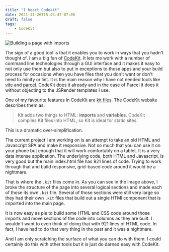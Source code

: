 ```yaml
---
title: "I heart Codekit"
date: 2021-11-26T15:43:47-07:00
draft: false
tags:
    - CodeKit
---
```


![Building a page with imports](/codeKit.jpg)

The sign of a good tool is that it enables you to work in ways that you hadn't thought of. I am a big fan of  [CodeKit](https://codekitapp.com). It lets me work with a number of command line technologies through a GUI interface and it makes it easy to not only use them but also to put in exceptions to those apps and your build process for occasions when you have files that you don't want or don't need to minify or lint. It is the main reason why I have not needed tools like [vite](https://vitejs.dev) and [parcel](https://parceljs.org). CodeKit does it already and in the case of Parcel it does it without objecting to the JSRender templates I use.

One of my favourite features in CodeKit are [kit files](https://codekitapp.com/help/kit/). The CodeKit website describes them as:
> Kit adds two things to HTML: **imports** and **variables**. CodeKit compiles Kit files into HTML, so Kit is ideal for static sites.

This is a dramatic over-simplification. 

The current project I am working on is an attempt to take an old HTML and Javascript SPA and make it responsive. Not so much that you can use it on your phone but enough that it will work comfortably on a tablet. It is a very data intense application. The underlying code, both HTML and Javascript, is very good but the main index.html file has 921 lines of code. Trying to work through that and build responsive, grid-based code around it would be a nightmare.

That is where the `.kit` files come in. As you can see in the image above, I broke the structure of the page into several logical sections and made each of those its own `.kit` file. Several of those sections were still very large so they had their own `.kit` files that build out a single HTMl component that is imported into the main page.

It is now easy as pie to build some HTML and CSS code around those imports and move sections of the code into columns as they are built. I wouldn't want to even think of doing that with 921 lines of HTML code. In fact, I have had to do that very thing in the past and it was a nightmare. 

And I am only scratching the surface of what you can do with them. I could certainly do this with other tools but it is just do darned easy with CodeKit. 